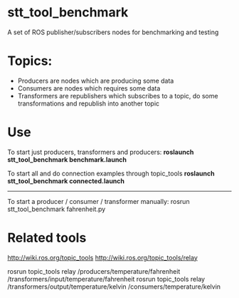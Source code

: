# stt_tool_benchmark

A set of ROS publisher/subscribers nodes for benchmarking and testing

# Topics:

- Producers are nodes which are producing some data
- Consumers are nodes which requires some data
- Transformers are republishers which subscribes to a topic, do some transformations and republish into another topic

# Use

To start just producers, transformers and producers:
**roslaunch stt_tool_benchmark benchmark.launch**

To start all and do connection examples through topic_tools
**roslaunch stt_tool_benchmark connected.launch**

---

To start a producer / consumer / transformer manually:
rosrun stt_tool_benchmark fahrenheit.py

# Related tools

http://wiki.ros.org/topic_tools
http://wiki.ros.org/topic_tools/relay

rosrun topic_tools relay /producers/temperature/fahrenheit /transformers/input/temperature/fahrenheit
rosrun topic_tools relay /transformers/output/temperature/kelvin /consumers/temperature/kelvin